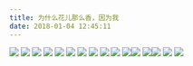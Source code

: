 ```yaml
---
title: 为什么花儿那么香，因为我
date: 2018-01-04 12:45:11
---
```

![](http://20170326.com/28601539669396_.pic_hd.jpg)
![](http://20170326.com/zoo.jpg)
![](http://20170326.com/teeth2.jpg)
![](http://20170326.com/truth.jpg)
![](http://20170326.com/olympic.jpg)
![](http://20170326.com/ready_play_one.jpg)
![](http://20170326.com/birthday.jpg)
![](http://20170326.com/sping-coming.jpg)
![](http://20170326.com/laba.jpg)
![](http://20170326.com/panda-2018-01-29.jpeg)
![](http://20170326.com/panda-2018-2.jpg)![](http://20170326.com/panda-2018.jpeg)
![](http://20170326.com/panda-christmas-2.png)![](http://20170326.com/panda-christmas.png)
![](http://20170326.com/panda-star-war.png)
![](http://20170326.com/panda.jpg)
